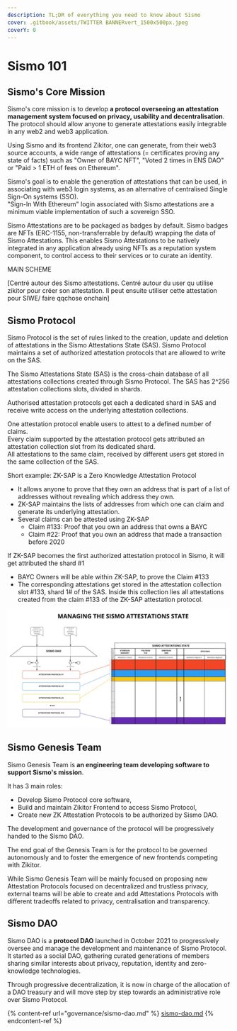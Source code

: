 ```yaml
---
description: TL;DR of everything you need to know about Sismo
cover: .gitbook/assets/TWITTER BANNERvert_1500x500px.jpeg
coverY: 0
---
```


# Sismo 101

## Sismo's Core Mission

Sismo's core mission is to develop **a protocol overseeing an attestation management system focused on privacy, usability and decentralisation**. The protocol should allow anyone to generate attestations easily integrable in any web2 and web3 application.

Using Sismo and its frontend Zikitor, one can generate, from their web3 source accounts, a wide range of attestations (= certificates proving any state of facts) such as "Owner of BAYC NFT", "Voted 2 times in ENS DAO" or "Paid > 1 ETH of fees on Ethereum".

Sismo's goal is to enable the generation of attestations that can be used, in associating with web3 login systems, as an alternative of centralised Single Sign-On systems (SSO).\
"Sign-In With Ethereum" login associated with Sismo attestations are a minimum viable implementation of such a sovereign SSO.

Sismo Attestations are to be packaged as badges by default. Sismo badges are NFTs (ERC-1155, non-transferrable by default) wrapping the data of Sismo Attestations. This enables Sismo Attestations to be natively integrated in any application already using NFTs as a reputation system component, to control access to their services or to curate an identity.

MAIN SCHEME

\[Centré autour des Sismo attestations. Centré autour du user qu utilise zikitor pour créer son attestation. Il peut ensuite utiliser cette attestation pour SIWE/ faire qqchose onchain]

## Sismo Protocol

Sismo Protocol is the set of rules linked to the creation, update and deletion of attestations in the Sismo Attestations State (SAS). Sismo Protocol maintains a set of authorized attestation protocols that are allowed to write on the SAS.&#x20;

The Sismo Attestations State (SAS) is the cross-chain database of all attestations collections created through Sismo Protocol. The SAS has 2^256 attestation collections slots, divided in shards.&#x20;

Authorised attestation protocols get each a dedicated shard in SAS and receive write access on the underlying attestation collections.

One attestation protocol enable users to attest to a defined number of claims. \
Every claim supported by the attestation protocol gets attributed an attestation collection slot from its dedicated shard.\
All attestations to the same claim, received by different users get stored in the same collection of the SAS.

Short example: ZK-SAP is a Zero Knowledge Attestation Protocol

* It allows anyone to prove that they own an address that is part of a list of addresses without revealing which address they own.
* ZK-SAP maintains the lists of addresses from which one can claim and generate its underlying attestation.
* Several claims can be attested using ZK-SAP
  * Claim #133: Proof that you own an address that owns a BAYC
  * Claim #22: Proof that you own an address that made a transaction before 2020

If ZK-SAP becomes the first authorized attestation protocol in Sismo, it will get attributed the shard #1

* BAYC Owners will be able within ZK-SAP, to prove the Claim #133
* The corresponding attestations get stored in the attestation collection slot #133, shard 1# of the SAS. Inside this collection lies all attestations created from the claim #133 of the ZK-SAP attestation protocol.



![Sismo Protocol](.gitbook/assets/SAS.jpeg)

## Sismo Genesis Team

Sismo Genesis Team is **an engineering team developing software to support Sismo's mission**.&#x20;

It has 3 main roles:

* Develop Sismo Protocol core software,
* Build and maintain Zikitor Frontend to access Sismo Protocol,
* Create new ZK Attestation Protocols to be authorized by Sismo DAO.

The development and governance of the protocol will be progressively handed to the Sismo DAO.

The end goal of the Genesis Team is for the protocol to be governed autonomously and to foster the emergence of new frontends competing with Zikitor.

While Sismo Genesis Team will be mainly focused on proposing new Attestation Protocols focused on decentralized and trustless privacy, external teams will be able to create and add Attestations Protocols with different tradeoffs related to privacy, centralisation and transparency.

## Sismo DAO

Sismo DAO is a **protocol DAO** launched in October 2021 to progressively oversee and manage the development and maintenance of Sismo Protocol. It started as a social DAO, gathering curated generations of members sharing similar interests about privacy, reputation, identity and zero-knowledge technologies.&#x20;

Through progressive decentralization, it is now in charge of the allocation of a DAO treasury and will move step by step towards an administrative role over Sismo Protocol.

{% content-ref url="governance/sismo-dao.md" %}
[sismo-dao.md](governance/sismo-dao.md)
{% endcontent-ref %}
